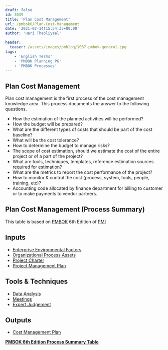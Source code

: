 ```yaml
---
draft: false
id: 3039   
title: 'Plan Cost Management'
url: /pmbok6/Plan-Cost-Management
date: '2021-02-14T15:54:35+00:00'
author: 'Hari Thapliyaal'

header:
  teaser: /assets/images/pmblog/1037-pmbok-general.jpg
tags:
    - 'English Terms'
    - 'PMBOK Planning PG'
    - 'PMBOK Processes'
---
```


## Plan Cost Management

Plan cost management is the first process of the cost management knowledge area. This process documents the answer to the following questions.

- How the estimation of the planned activities will be performed?
- How the budget will be prepared?
- What are the different types of costs that should be part of the cost baseline?
- What will be the cost tolerance?
- How to determine the budget to manage risks?
- The scope of cost estimation, should we estimate the cost of the entire project or of a part of the project?
- What are tools, techniques, templates, reference estimation sources required for estimation?
- What are the metrics to report the cost performance of the project?
- How to monitor &amp; control the cost (process, system, tools, people, training, etc)?
- Accounting code allocated by finance department for billing to customer or to make payments to vendor partners.

## Plan Cost Management (Process Summary)

This table is based on [PMBOK](https://www.pmi.org/pmbok-guide-standards) 6th Edition of [PMI](https:/www.pmi.org)

## **Inputs**

- [Enterprise Environmental Factors](/pmbok6/enterprise-environmental-factors)
- [Organizational Process Assets](/pmbok6/organizational-process-assets)
- [Project Charter](/pmbok6/project-charter)
- [Project Management Plan](/pmbok6/project-management-plan)

## **Tools &amp; Techniques**

- [Data Analysis](/pmbok6/data-analysis)
- [Meetings](/pmbok6/meetings)
- [Expert Judgement](/pmbok6/expert-judgement)

## **Outputs**

- [Cost Management Plan](/pmbok6/cost-management-plan)

**[PMBOK 6th Edition Process Summary Table](process-groups-and-processes-in-pmbok6/)**

